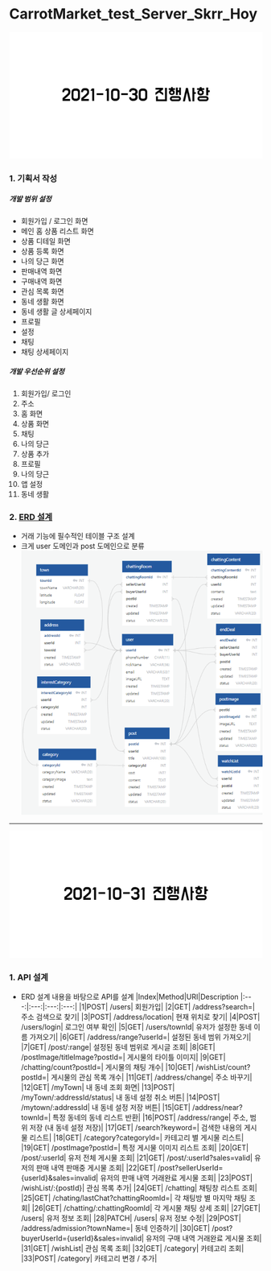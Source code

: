 # CarrotMarket_test_Server_Skrr_Hoy

![2021-10-30 진행사항](images/2021-10-30_진행사항.png)

### 1. 기획서 작성

##### 개발 범위 설정

- 회원가입 / 로그인 화면
- 메인 홈 상품 리스트 화면
- 상품 디테일 화면
- 상품 등록 화면
- 나의 당근 화면
- 판매내역 화면
- 구매내역 화면
- 관심 목록 화면
- 동네 생활 화면
- 동네 생활 글 상세페이지
- 프로필
- 설정
- 채팅
- 채팅 상세페이지
  <br>

##### 개발 우선순위 설정

1. 회원가입/ 로그인
2. 주소
3. 홈 화면
4. 상품 화면
5. 채팅
6. 나의 당근
7. 상품 추가
8. 프로필
9. 나의 당근
10. 앱 설정
11. 동네 생활
    <br>

### 2. [ERD 설계](https://app.quickdatabasediagrams.com/#/d/YWyh7C)

- 거래 기능에 필수적인 테이블 구조 설계
- 크게 user 도메인과 post 도메인으로 분류
  ![ERD 구조](images/최초erd.png)

---

![2021-10-31 진행사항](images/2021-10-31_진행사항.png)

### 1. API 설계

- ERD 설계 내용을 바탕으로 API를 설계
  |Index|Method|URI|Description
  |:---:|:---:|:---:|:---:|
  |1|POST| /users| 회원가입|
  |2|GET| /address?search=| 주소 검색으로 찾기|
  |3|POST| /address/location| 현재 위치로 찾기|
  |4|POST| /users/login| 로그인 여부 확인|
  |5|GET| /users/townId| 유저가 설정한 동네 이름 가져오기|
  |6|GET| /address/range?userId=| 설정된 동네 범위 가져오기|
  |7|GET| /post/:range| 설정된 동네 범위로 게시글 조회|
  |8|GET| /postImage/titleImage?postId=| 게시물의 타이틀 이미지|
  |9|GET| /chatting/count?postId=| 게시물의 채팅 개수|
  |10|GET| /wishList/count?postId=| 게시물의 관심 목록 개수|
  |11|GET| /address/change| 주소 바꾸기|
  |12|GET| /myTown| 내 동네 조회 화면|
  |13|POST| /myTown/:addressId/status| 내 동네 설정 취소 버튼|
  |14|POST| /mytown/:addressId| 내 동네 설정 저장 버튼|
  |15|GET| /address/near?townId=| 특정 동네의 동네 리스트 반환|
  |16|POST| /address/range| 주소, 범위 저장 (내 동네 설정 저장)|
  |17|GET| /search?keyword=| 검색한 내용의 게시물 리스트|
  |18|GET| /category?categoryId=| 카테고리 별 게시물 리스트|
  |19|GET| /postImage?postId=| 특정 게시물 이미지 리스트 조회|
  |20|GET| /post/:userId| 유저 전체 게시물 조회|
  |21|GET| /post/:userId?sales=valid| 유저의 판매 내역 판매중 게시물 조회|
  |22|GET| /post?sellerUserId={userId}&sales=invalid| 유저의 판매 내역 거래완료 게시물 조회|
  |23|POST| /wishList/:{postId}| 관심 목록 추가|
  |24|GET| /chatting| 채팅창 리스트 조회|
  |25|GET| /chating/lastChat?chattingRoomId=| 각 채팅방 별 마지막 채팅 조회|
  |26|GET| /chatting/:chattingRoomId| 각 게시물 채팅 상세 조회|
  |27|GET| /users| 유저 정보 조회|
  |28|PATCH| /users| 유저 정보 수정|
  |29|POST| /address/admission?townName=| 동네 인증하기|
  |30|GET| /post?buyerUserId={userId}&sales=invalid| 유저의 구매 내역 거래완료 게시물 조회|
  |31|GET| /wishList| 관심 목록 조회|
  |32|GET| /category| 카테고리 조회|
  |33|POST| /category| 카테고리 변경 / 추가|
